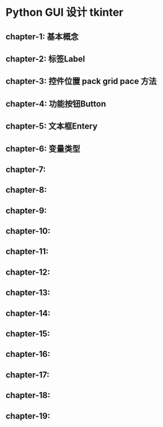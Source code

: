 # Python GUI 设计 tkinter

## chapter-1: 基本概念
## chapter-2: 标签Label
## chapter-3: 控件位置 pack grid pace 方法
## chapter-4: 功能按钮Button
## chapter-5: 文本框Entery
## chapter-6: 变量类型

## chapter-7: 
## chapter-8: 
## chapter-9: 
## chapter-10: 
## chapter-11: 
## chapter-12: 
## chapter-13: 
## chapter-14: 
## chapter-15: 
## chapter-16: 
## chapter-17: 
## chapter-18: 
## chapter-19: 


